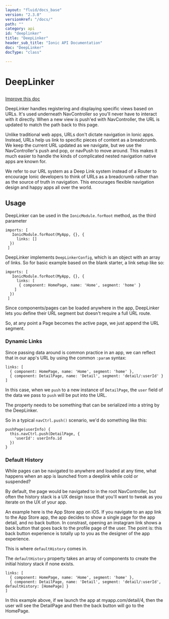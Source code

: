 ```yaml
---
layout: "fluid/docs_base"
version: "2.3.0"
versionHref: "/docs/"
path: ""
category: api
id: "deeplinker"
title: "DeepLinker"
header_sub_title: "Ionic API Documentation"
doc: "DeepLinker"
docType: "class"

---
```










<h1 class="api-title">
<a class="anchor" name="deep-linker" href="#deep-linker"></a>

DeepLinker





</h1>

<a class="improve-v2-docs" href="http://github.com/driftyco/ionic/edit/master//src/navigation/deep-linker.ts#L10">
Improve this doc
</a>






<p>DeepLinker handles registering and displaying specific views based on URLs. It&#39;s used
underneath NavController so you&#39;ll never have to interact with it directly. When a new
view is push&#39;ed with NavController, the URL is updated to match the path back to this
page.</p>
<p>Unlike traditional web apps, URLs don&#39;t dictate navigation in Ionic apps.
Instead, URLs help us link to specific pieces of content as a breadcrumb.
We keep the current URL updated as we navigate, but we use the NavController&#39;s
push and pop, or navPush to move around. This makes it much easier
to handle the kinds of complicated nested navigation native apps are known for.</p>
<p>We refer to our URL system as a Deep Link system instead of a Router to encourage
Ionic developers to think of URLs as a breadcrumb rather than as the source of
truth in navigation. This encourages flexible navigation design and happy apps all
over the world.</p>




<!-- @usage tag -->

<h2><a class="anchor" name="usage" href="#usage"></a>Usage</h2>

<p>DeepLinker can be used in the <code>IonicModule.forRoot</code> method, as the third parameter</p>
<pre><code class="lang-ts">imports: [
   IonicModule.forRoot(MyApp, {}, {
     links: []
  })
 ]
</code></pre>
<p>DeepLinker implements <code>DeepLinkerConfig</code>, which is an object with an array of links.
So for basic example based on the blank starter, a link setup like so:</p>
<pre><code class="lang-ts">imports: [
   IonicModule.forRoot(MyApp, {}, {
     links: [
      { component: HomePage, name: &#39;Home&#39;, segment: &#39;home&#39; }
    ]
  })
 ]
</code></pre>
<p>Since components/pages can be loaded anywhere in the app, DeepLinker lets you define their URL segment but
doesn&#39;t require a full URL route.</p>
<p>So, at any point a Page becomes the active page, we just append the URL segment.</p>
<h3 id="dynamic-links">Dynamic Links</h3>
<p>Since passing data around is common practice in an app, we can reflect that in our app&#39;s URL by
using the common <code>:param</code> syntax:</p>
<pre><code class="lang-ts">links: [
  { component: HomePage, name: &#39;Home&#39;, segment: &#39;home&#39; },
  { component: DetailPage, name: &#39;Detail&#39;, segment: &#39;detail/:userId&#39; }
]
</code></pre>
<p>In this case, when we <code>push</code> to a new instance of <code>DetailPage</code>, the <code>user</code> field of
the data we pass to <code>push</code> will be put into the URL.</p>
<p>The property needs to be something that can be serialized into a string by the DeepLinker.</p>
<p>So in a typical <code>navCtrl.push()</code> scenario, we&#39;d do something like this:</p>
<pre><code class="lang-ts">pushPage(userInfo) {
  this.navCtrl.push(DetailPage, {
    &#39;userId&#39;: userInfo.id
  })
}
</code></pre>
<h3 id="default-history">Default History</h3>
<p>While pages can be navigated to anywhere and loaded at any time, what happens when an app is launched from a deeplink while cold or suspended?</p>
<p>By default, the page would be navigated to in the root NavController, but often the history stack is a UX design issue that you&#39;ll
want to tweak as you iterate on the UX of your app.</p>
<p>An example here is the App Store app on iOS. If you navigate to an app link to the App Store app, the app decides to show
a single page for the app detail, and no back button. In constrast, opening an instagram link shows a back button that
goes back to the profile page of the user. The point is: this back button experience is totally up to you as the designer
of the app experience.</p>
<p>This is where <code>defaultHistory</code> comes in.</p>
<p>The <code>defaultHistory</code> property takes an array of components to create the initial history stack if none exists.</p>
<pre><code class="lang-ts">links: [
  { component: HomePage, name: &#39;Home&#39;, segment: &#39;home&#39; },
  { component: DetailPage, name: &#39;Detail&#39;, segment: &#39;detail/:userId&#39;, defaultHistory: [HomePage] }
]
</code></pre>
<p>In this example above, if we launch the app at myapp.com/detail/4, then the user will see the DetailPage and then the back button will
go to the HomePage.</p>




<!-- @property tags -->



<!-- instance methods on the class -->




<!-- related link --><!-- end content block -->


<!-- end body block -->

